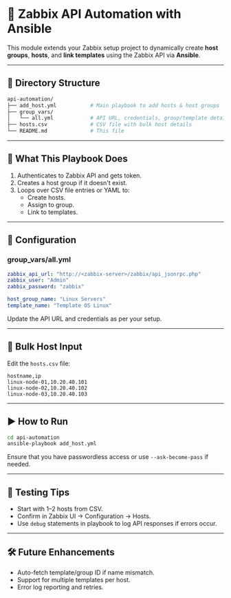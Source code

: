 
# 📡 Zabbix API Automation with Ansible

This module extends your Zabbix setup project to dynamically create **host groups**, **hosts**, and **link templates** using the Zabbix API via **Ansible**.

---

## 📂 Directory Structure

```bash
api-automation/
├── add_host.yml           # Main playbook to add hosts & host groups
├── group_vars/
│   └── all.yml            # API URL, credentials, group/template details
├── hosts.csv              # CSV file with bulk host details
└── README.md              # This file
```

---

## 🚀 What This Playbook Does

1. Authenticates to Zabbix API and gets token.
2. Creates a host group if it doesn't exist.
3. Loops over CSV file entries or YAML to:
   - Create hosts.
   - Assign to group.
   - Link to templates.

---

## 🔧 Configuration

### group_vars/all.yml

```yaml
zabbix_api_url: "http://<zabbix-server>/zabbix/api_jsonrpc.php"
zabbix_user: "Admin"
zabbix_password: "zabbix"

host_group_name: "Linux Servers"
template_name: "Template OS Linux"
```

Update the API URL and credentials as per your setup.

---

## 📑 Bulk Host Input

Edit the `hosts.csv` file:

```csv
hostname,ip
linux-node-01,10.20.40.101
linux-node-02,10.20.40.102
linux-node-03,10.20.40.103
```

---

## ▶️ How to Run

```bash
cd api-automation
ansible-playbook add_host.yml
```

Ensure that you have passwordless access or use `--ask-become-pass` if needed.

---

## 🧪 Testing Tips

- Start with 1–2 hosts from CSV.
- Confirm in Zabbix UI → Configuration → Hosts.
- Use `debug` statements in playbook to log API responses if errors occur.

---

## 🛠 Future Enhancements

- Auto-fetch template/group ID if name mismatch.
- Support for multiple templates per host.
- Error log reporting and retries.
